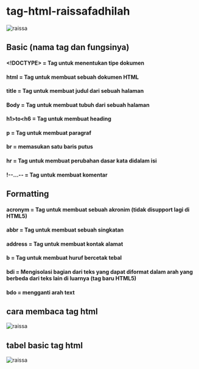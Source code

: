 # tag-html-raissafadhilah




![raissa](https://github.com/raissafadhilah/tag-html-raissafadhilah/assets/118705915/7d5f4b0f-3e12-4379-955f-fe79deec0202)

## Basic (nama tag dan fungsinya)
#### <!DOCTYPE>	= Tag untuk menentukan tipe dokumen
#### html     = Tag untuk membuat sebuah dokumen HTML
#### title     =	Tag untuk membuat judul dari sebuah halaman
#### Body      = Tag untuk membuat tubuh dari sebuah halaman
#### h1>to<h6  = Tag untuk membuat heading
#### p         = Tag untuk membuat paragraf
#### br        = memasukan satu baris putus
#### hr        = Tag untuk membuat perubahan dasar kata didalam isi
#### !--...--  = Tag untuk membuat komentar
## Formatting 
#### acronym	 = Tag untuk membuat sebuah akronim (tidak disupport lagi di HTML5)
#### abbr	     = Tag untuk membuat sebuah singkatan
#### address	 = Tag untuk membuat kontak alamat
#### b	       = Tag untuk membuat huruf bercetak tebal
#### bdi	     = Mengisolasi bagian dari teks yang dapat diformat dalam arah yang berbeda dari teks lain di luarnya (tag baru HTML5)
#### bdo       = mengganti arah text
## cara membaca tag html

![raissa](https://www.petanikode.com/img/html/link/link-tag.png)

## tabel basic tag html
 
![raissa](https://socs.binus.ac.id/files/2018/11/vio-2.jpg)
  
